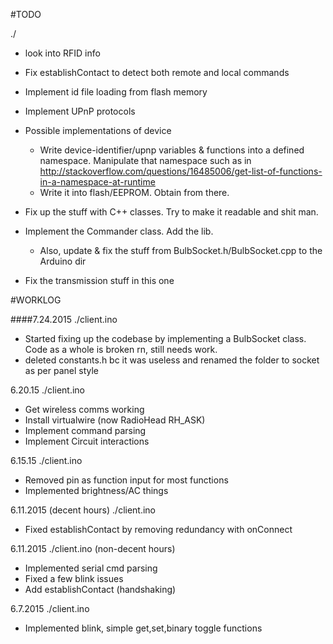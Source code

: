 #TODO

./
+ look into RFID info
+ Fix establishContact to detect both remote and local commands
+ Implement id file loading from flash memory
+ Implement UPnP protocols
+ Possible implementations of device
	+ Write device-identifier/upnp variables & functions into a defined namespace. Manipulate that namespace such as in http://stackoverflow.com/questions/16485006/get-list-of-functions-in-a-namespace-at-runtime
	+ Write it into flash/EEPROM. Obtain from there.

+ Fix up the stuff with C++ classes. Try to make it readable and shit man.
+ Implement the Commander class. Add the lib.
	- Also, update & fix the stuff from BulbSocket.h/BulbSocket.cpp to the Arduino dir
+ Fix the transmission stuff in this one

#WORKLOG

####7.24.2015
./client.ino
+ Started fixing up the codebase by implementing a BulbSocket class. Code as a whole is broken rn, still needs work.
+ deleted constants.h bc it was useless and renamed the folder to socket as per panel style

6.20.15
./client.ino
+ Get wireless comms working
+ Install virtualwire (now RadioHead RH_ASK)
+ Implement command parsing
+ Implement Circuit interactions

6.15.15
./client.ino
+ Removed pin as function input for most functions
+ Implemented brightness/AC things

6.11.2015 (decent hours)
./client.ino
+ Fixed establishContact by removing redundancy with onConnect

6.11.2015
./client.ino (non-decent hours)
+ Implemented serial cmd parsing
+ Fixed a few blink issues
+ Add establishContact (handshaking)

6.7.2015
./client.ino
+ Implemented blink, simple get,set,binary toggle functions
